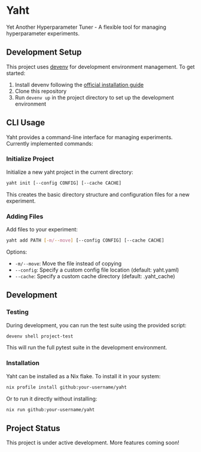 # Yaht

Yet Another Hyperparameter Tuner - A flexible tool for managing hyperparameter experiments.

## Development Setup

This project uses [devenv](https://devenv.sh/) for development environment management. To get started:

1. Install devenv following the [official installation guide](https://devenv.sh/getting-started/)
2. Clone this repository
3. Run `devenv up` in the project directory to set up the development environment

## CLI Usage

Yaht provides a command-line interface for managing experiments. Currently implemented commands:

### Initialize Project

Initialize a new yaht project in the current directory:

```bash
yaht init [--config CONFIG] [--cache CACHE]
```

This creates the basic directory structure and configuration files for a new experiment.

### Adding Files

Add files to your experiment:

```bash
yaht add PATH [-m/--move] [--config CONFIG] [--cache CACHE]
```

Options:
- `-m/--move`: Move the file instead of copying
- `--config`: Specify a custom config file location (default: yaht.yaml)
- `--cache`: Specify a custom cache directory (default: .yaht_cache)

## Development

### Testing

During development, you can run the test suite using the provided script:

```bash
devenv shell project-test
```

This will run the full pytest suite in the development environment.

### Installation

Yaht can be installed as a Nix flake. To install it in your system:

```bash
nix profile install github:your-username/yaht
```

Or to run it directly without installing:

```bash
nix run github:your-username/yaht
```

## Project Status

This project is under active development. More features coming soon!

